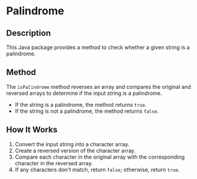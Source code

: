 <h1>Palindrome</h1>

<h2>Description</h2>
<p>This Java package provides a method to check whether a given string is a palindrome.</p>

<h2>Method</h2>
<p>The <code>isPalindrome</code> method reverses an array and compares the original and reversed arrays to determine if the input string is a palindrome.</p>
<ul>
  <li>If the string is a palindrome, the method returns <code>true</code>.</li>
  <li>If the string is not a palindrome, the method returns <code>false</code>.</li>
</ul>

<h2>How It Works</h2>
<ol>
  <li>Convert the input string into a character array.</li>
  <li>Create a reversed version of the character array.</li>
  <li>Compare each character in the original array with the corresponding character in the reversed array.</li>
  <li>If any characters don't match, return <code>false</code>; otherwise, return <code>true</code>.</li>
</ol>
